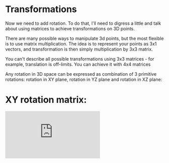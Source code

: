 Transformations
================
Now we need to add rotation. To do that, I'll need to digress a little and talk about using matrices to achieve transformations on 3D points.

There are many possible ways to manipulate 3d points, but the most flexible is to use matrix multiplication. The idea is to represent your points as 3x1 vectors, and transformation is then simply multiplication by 3x3 matrix.

You can't describe all possible transformations using 3x3 matrices - for example, translation is off-limits. You can achieve it with 4x4 matrices

Any rotation in 3D space can be expressed as combination of 3 primitive rotations: rotation in XY plane, rotation in YZ plane and rotation in XZ plane:


# XY rotation matrix:
![img](http://latex.codecogs.com/svg.latex?%5Cbegin%7Bbmatrix%7D%0D%0Acos%5CTheta%26-sin%5CTheta%260%5C%5C%0D%0Asin%5CTheta%26cos%5CTheta%260%5C%5C%0D%0A0%260%261%0D%0A%5Cend%7Bbmatrix%7D)
